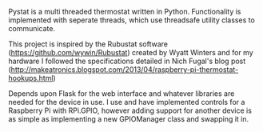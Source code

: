Pystat is a multi threaded thermostat written in Python.
Functionality is implemented with seperate threads, which use threadsafe utility
classes to communicate.

This project is inspired by the Rubustat software
(https://github.com/wywin/Rubustat) created by Wyatt Winters and for my hardware
I followed the specifications detailed in Nich Fugal's blog post
(http://makeatronics.blogspot.com/2013/04/raspberry-pi-thermostat-hookups.html)

Depends upon Flask for the web interface and whatever libraries are needed for
the device in use. I use and have implemented controls for a Raspberry Pi with
RPi.GPIO, however adding support for another device is as simple as implementing
a new GPIOManager class and swapping it in.
